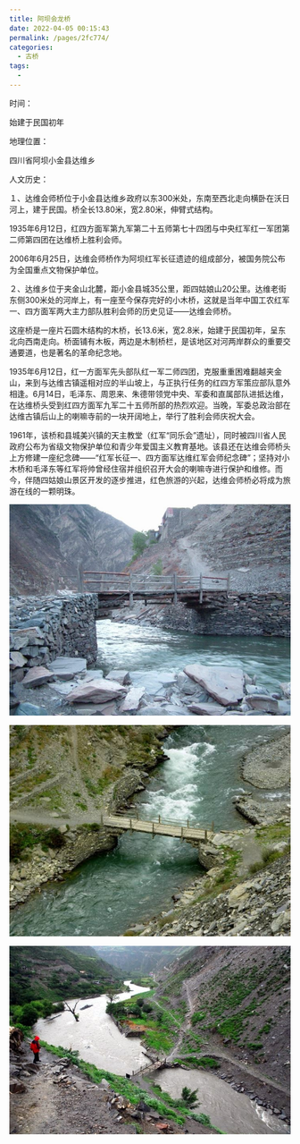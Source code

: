 ```yaml
---
title: 阿坝会龙桥
date: 2022-04-05 00:15:43
permalink: /pages/2fc774/
categories:
  - 古桥
tags:
  - 
---
```

时间：

始建于民国初年

地理位置：

四川省阿坝小金县达维乡

人文历史：

１、达维会师桥位于小金县达维乡政府以东300米处，东南至西北走向横卧在沃日河上，建于民国。桥全长13.80米，宽2.80米，伸臂式结构。

1935年6月12日，红四方面军第九军第二十五师第七十四团与中央红军红一军团第二师第四团在达维桥上胜利会师。

2006年6月25日，达维会师桥作为阿坝红军长征遗迹的组成部分，被国务院公布为全国重点文物保护单位。

２、达维乡位于夹金山北麓，距小金县城35公里，距四姑娘山20公里。达维老街东侧300米处的河岸上，有一座至今保存完好的小木桥，这就是当年中国工农红军一、四方面军两大主力部队胜利会师的历史见证——达维会师桥。

这座桥是一座片石圆木结构的木桥，长13.6米，宽2.8米，始建于民国初年，呈东北向西南走向。桥面铺有木板，两边是木制桥栏，是该地区对河两岸群众的重要交通要道，也是著名的革命纪念地。

1935年6月12日，红一方面军先头部队红一军二师四团，克服重重困难翻越夹金山，来到与达维古镇遥相对应的半山坡上，与正执行任务的红四方军策应部队意外相逢。6月14日，毛泽东、周恩来、朱德带领党中央、军委和直属部队进抵达维，在达维桥头受到红四方面军九军二十五师所部的热烈欢迎。当晚，军委总政治部在达维古镇后山上的喇嘛寺前的一块开阔地上，举行了胜利会师庆祝大会。

1961年，该桥和县城美兴镇的天主教堂（红军“同乐会”遗址），同时被四川省人民政府公布为省级文物保护单位和青少年爱国主义教育基地。该县还在达维会师桥头上方修建一座纪念碑——“红军长征一、四方面军达维红军会师纪念碑”；坚持对小木桥和毛泽东等红军将帅曾经住宿并组织召开大会的喇嘛寺进行保护和维修。而今，伴随四姑娘山景区开发的逐步推进，红色旅游的兴起，达维会师桥必将成为旅游在线的一颗明珠。

![阿坝会龙桥](/img/photo/15.jpg)

![阿坝会龙桥](/img/photo/16.jpg)

![阿坝会龙桥](/img/photo/17.jpg)
